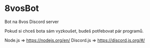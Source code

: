 # 8vosBot
Bot na 8vos Discord server

Pokud si chceš bota sám vyzkoušet, budeš potřebovat pár programů.

Node.js => https://nodejs.org/en/
Discord.js => https://discord.js.org/#/



